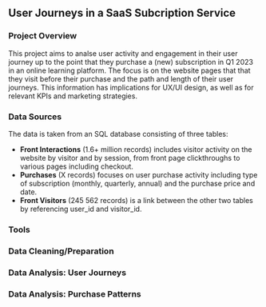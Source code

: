 ## User Journeys in a SaaS Subcription Service

### Project Overview
This project aims to analse user activity and engagement in their user journey up to the point that they purchase a (new) subscription in Q1 2023 in an online learning platform. The focus is on the website pages that that they visit before their purchase and the path and length of their user journeys. This information has implications for UX/UI design, as well as for relevant KPIs and marketing strategies.

### Data Sources
The data is taken from an SQL database consisting of three tables: 
* __Front Interactions__ (1.6+ million records) includes visitor activity on the website by visitor and by session, from front page clickthroughs to various pages including checkout.
* __Purchases__ (X records) focuses on user purchase activity including type of subscription (monthly, quarterly, annual) and the purchase price and date.
* __Front Visitors__ (245 562 records) is a link between the other two tables by referencing user_id and visitor_id.
 
### Tools



### Data Cleaning/Preparation



### Data Analysis: User Journeys




### Data Analysis: Purchase Patterns

